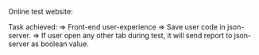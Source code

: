 Online test website:

Task achieved:
=> Front-end user-experience
=> Save user code in json-server.
=> If user open any other tab during test, it will send report to json-server as boolean value.



